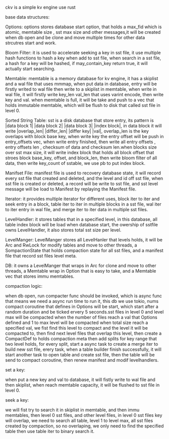 ckv is a simple kv engine use rust

base data structures:

Options: options stores database start option, that holds a max_fid which is atomic, memtable size , sst max size and 
other messages,it will be created when db open and be clone and move multiple times for other data strcutres start and
work.

Bloom Filter: it is used to accelerate seeking a key in sst file, it use multiple hash functions to hash a key when add to sst
file, when search in a sst file, a hash for a key will be hashed, if may_contain_key return true, it will actually start searching.

Memtable: memtable is a memory database for kv engine, it has a skiplist and a wal file that uses mmmap,
when put data in database, entry will be firstly writed to wal file then write to a skiplist in memtable,
when write in wal file, it will firstly write key_len val_len that uses varint encode, then write key and
val. when memtable is full, it will be take and push to a vec that holds immutable memtable, which will be 
flush to disk that called sst file in level 0.

Sorted String Table: sst is a disk database that store entry, its pattern is |data block 1| |data block 2|
|data block 3| |index block|, in data block it will write |overlap_len| |differ_len| |differ key| |val|, overlap_len
is the key overlaps with block base key, when write key the entry offset will be push in entry_offsets vec, when write
entry finished, then write all entry offsets , entry offsets len , checksum of data and checksum len.when blocks size
over sst max size, it will write index block that holds all block offset that stroes block base_key, offset, and block_len,
then write bloom filter of all data, then write key_count of sstable, we use pb to put index block.

Manifset File: manifest file is used to recovery database state, it will record every sst file that created and deleted, and the
level and id off sst file, when sst file is created or deleted, a record will be write to sst file, and sst level message will
be load to Manifest by replaying the Manifest file.

Iterator: it provides multiple iterator for different uses, block iter to iter and seek entry in a block, table iter to iter in multiple blocks in a sst file,  wal iter to iter entry in wal file, and merge iter to iter data in multiple sst files.

LevelHandler: it stores tables that in a specified level, in this database, all table index block will be load when database start,
the owership of sstfile owns LevelHandler, it also stores total sst size per level.

LevelManger: LevelManger stores all LevelHanler that levels holds, it will be Arc and RwLock for modify tables and move to other threads, a SompactionState that holds compaction state for all sst files, and a manifest file that record sst files level meta.

DB: it owns a LevelManger that wraps in Arc for clone and move to other threads, a Memtable wrap in Option that is easy to take, and
a Memtable vec that stores immu memtables.


compaction logic:

when db open, run compacter func should be invoked, which is async func that means we need a async run time to run it, this db we use tokio, nums compact coroutine that defines in Options will be start, which start after a random duration and be ticked ervery 5
seconds.sst files in level 0 and level max will be compacted when the number of files reach a val that Options defined and 1 to max level will be compacted when total size reach a specified val, we fist find this level to compact and the level it will be compacted to, then find next level files that overlap this level, then create a CompactDef to holds compaction meta then add splits for key range that two level holds, for every split, start a async task to create a merge iter to build new sst file, erery task, when a table builder finish successfully, it will start another task to open table and create sst file, then the table will be send to compact coroutine, then renew manifest and modif levelhandlers.

set a key:

when put a new key and val to database, it will fistly write to wal file and then skiplist, when reach memtable capacity, it will be flushed to sst file in level 0.

seek a key:

we will fist try to search it in skiplist in memtable, and then immu memtables, then level 0 sst files, and other level files, in level 0 sst files key will overlap, we need to search all table, level 1 to level max, all sst files created by compaction, so no
overlaping, we only need to find the specified table then use table iter to binary search it.